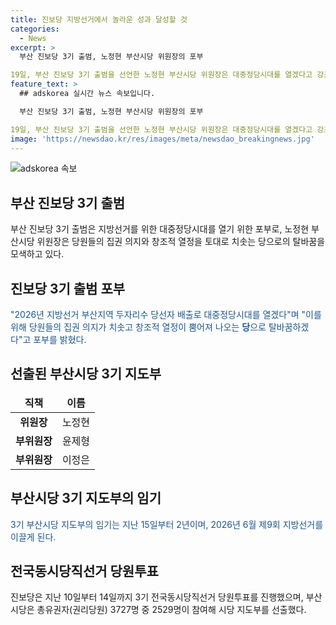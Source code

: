 ```yaml
---
title: 진보당 지방선거에서 놀라운 성과 달성할 것
categories:
  - News
excerpt: >
  부산 진보당 3기 출범, 노정현 부산시당 위원장의 포부

19일, 부산 진보당 3기 출범을 선언한 노정현 부산시당 위원장은 대중정당시대를 열겠다고 강조했다. 지역 당선자 배출과 연합정치를 통한 탈바꿈을 다짐하며, 새로운 지도부로 구성된 3기 부산시당은 2026년 제9회 지방선거를 이끌게 된다. 19일까지 진행된 당원투표를 통해 노 위원장과 함께 윤제형 부산시당 부위원장, 이정은 부산시당 부위원장이 선출됐으며, 이들은 주민의 사랑을 받는 대표정치인을 발굴하고 대표정책을 실현하기 위해 노력하겠다고 약속했다.
feature_text: >
  ## adskorea 실시간 뉴스 속보입니다.

  부산 진보당 3기 출범, 노정현 부산시당 위원장의 포부

19일, 부산 진보당 3기 출범을 선언한 노정현 부산시당 위원장은 대중정당시대를 열겠다고 강조했다. 지역 당선자 배출과 연합정치를 통한 탈바꿈을 다짐하며, 새로운 지도부로 구성된 3기 부산시당은 2026년 제9회 지방선거를 이끌게 된다. 19일까지 진행된 당원투표를 통해 노 위원장과 함께 윤제형 부산시당 부위원장, 이정은 부산시당 부위원장이 선출됐으며, 이들은 주민의 사랑을 받는 대표정치인을 발굴하고 대표정책을 실현하기 위해 노력하겠다고 약속했다.
image: 'https://newsdao.kr/res/images/meta/newsdao_breakingnews.jpg'
---
```


<p><img src="https://newsdao.kr/res/images/meta/newsdao_breakingnews.jpg" alt="adskorea 속보" /></p>

<h2 data-ke-size="size26">부산 진보당 3기 출범</h2>

<p>부산 진보당 3기 출범은 지방선거를 위한 대중정당시대를 열기 위한 포부로, 노정현 부산시당 위원장은 당원들의 집권 의지와 창조적 열정을 토대로 치솟는 당으로의 탈바꿈을 모색하고 있다.</p>

<h2 data-ke-size="size24">진보당 3기 출범 포부</h2>

<p><span style="color: #1a5490;">"2026년 지방선거 부산지역 두자리수 당선자 배출로 대중정당시대를 열겠다"며 "이를 위해 당원들의 집권 의지가 치솟고 창조적 열정이 뿜어져 나오는 <b>당</b>으로 탈바꿈하겠다"고 포부를 밝혔다.</span></p>

<h2 data-ke-size="size24">선출된 부산시당 3기 지도부</h2>

<table>
  <thead>
    <tr>
      <td style="text-align: center; height: 17px;"><b>직책</b></td>
      <td style="text-align: center; height: 17px;"><b>이름</b></td>
    </tr>
  </thead>
  <tbody>
    <tr>
      <td style="text-align: center; height: 17px;"><b>위원장</b></td>
      <td style="text-align: center; height: 17px;">노정현</td>
    </tr>
    <tr>
      <td style="text-align: center; height: 17px;"><b>부위원장</b></td>
      <td style="text-align: center; height: 17px;">윤제형</td>
    </tr>
    <tr>
      <td style="text-align: center; height: 17px;"><b>부위원장</b></td>
      <td style="text-align: center; height: 17px;">이정은</td>
    </tr>
  </tbody>
</table>

<h2 data-ke-size="size24">부산시당 3기 지도부의 임기</h2>

<p><span style="color: #1a5490;">3기 부산시당 지도부의 임기는 지난 15일부터 2년이며, 2026년 6월 제9회 지방선거를 이끌게 된다.</span></p>

<h2 data-ke-size="size24">전국동시당직선거 당원투표</h2>

<p>진보당은 지난 10일부터 14일까지 3기 전국동시당직선거 당원투표를 진행했으며, 부산시당은 총유권자(권리당원) 3727명 중 2529명이 참여해 시당 지도부를 선출했다.</p>

